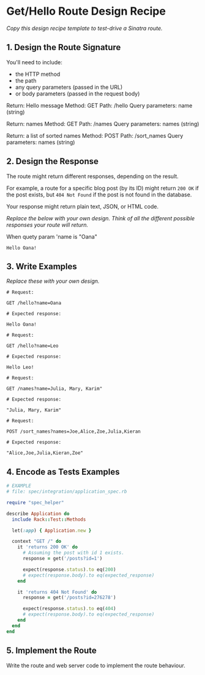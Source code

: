 # Get/Hello Route Design Recipe

_Copy this design recipe template to test-drive a Sinatra route._

## 1. Design the Route Signature

You'll need to include:
  * the HTTP method
  * the path
  * any query parameters (passed in the URL)
  * or body parameters (passed in the request body)

Return: Hello message
Method: GET
Path: /hello
Query parameters: name (string)

Return: names
Method: GET
Path: /names
Query parameters: names (string)

Return: a list of sorted names
Method: POST
Path: /sort_names
Query parameters: names (string) 

## 2. Design the Response

The route might return different responses, depending on the result.

For example, a route for a specific blog post (by its ID) might return `200 OK` if the post exists, but `404 Not Found` if the post is not found in the database.

Your response might return plain text, JSON, or HTML code. 

_Replace the below with your own design. Think of all the different possible responses your route will return._

When quety param 'name is "Oana"
```
Hello Oana!

```

## 3. Write Examples

_Replace these with your own design._

```
# Request:

GET /hello?name=Oana

# Expected response:

Hello Oana!
```

```
# Request:

GET /hello?name=Leo

# Expected response:

Hello Leo!
```

```
# Request:

GET /names?name=Julia, Mary, Karim"

# Expected response:

"Julia, Mary, Karim"
```

```
# Request:

POST /sort_names?names=Joe,Alice,Zoe,Julia,Kieran

# Expected response: 

"Alice,Joe,Julia,Kieran,Zoe"
```

## 4. Encode as Tests Examples

```ruby
# EXAMPLE
# file: spec/integration/application_spec.rb

require "spec_helper"

describe Application do
  include Rack::Test::Methods

  let(:app) { Application.new }

  context "GET /" do
    it 'returns 200 OK' do
      # Assuming the post with id 1 exists.
      response = get('/posts?id=1')

      expect(response.status).to eq(200)
      # expect(response.body).to eq(expected_response)
    end

    it 'returns 404 Not Found' do
      response = get('/posts?id=276278')

      expect(response.status).to eq(404)
      # expect(response.body).to eq(expected_response)
    end
  end
end
```

## 5. Implement the Route

Write the route and web server code to implement the route behaviour.

